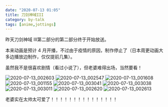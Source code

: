 ```yaml
---
date: "2020-07-13 01:05"
title: 刀剑神域III
category: by-talk
tags: [anime,jottings]
---
```

昨天刀剑神域 III第二部分的第二部分终于开始放送。

本来动画是预计 4 月开播，不过由于疫情的原因，制作停止了（日本周更动画大多边播放边制作，仅仅提前几集）。

虽然我不是很喜欢剧情（看过小说了），但老婆难得出场，当然要看！

<!-- more -->

![2020-07-13_002603](https://tva4.sinaimg.cn/large/005ZJ4a1ly1ggooajlc24j31hc0u0e81.jpg)
![2020-07-13_002547](https://tva4.sinaimg.cn/large/005ZJ4a1ly1ggooakui7zj31hc0u0npd.jpg)
![2020-07-13_001608](https://tvax1.sinaimg.cn/large/005ZJ4a1ly1ggooal5f0zj31300m1att.jpg)
![2020-07-13_001155](https://tvax1.sinaimg.cn/large/005ZJ4a1ly1ggooaljzurj31340m01kx.jpg)
![2020-07-13_003041](https://tvax4.sinaimg.cn/large/005ZJ4a1ly1ggooamaiuhj31hc0u0e82.jpg)
![2020-07-13_003038](https://tva4.sinaimg.cn/large/005ZJ4a1ly1ggooangerjj31hc0u0e82.jpg)
![2020-07-13_003011](https://tvax2.sinaimg.cn/large/005ZJ4a1ly1ggooaoatx4j31hc0u07wi.jpg)
![2020-07-13_002620](https://tvax4.sinaimg.cn/large/005ZJ4a1ly1ggooapc5ovj31hc0u0hdu.jpg)
![2020-07-13_002613](https://tva3.sinaimg.cn/large/005ZJ4a1ly1ggooaq7dxaj31hc0u0hdu.jpg)

老婆实在太帅太可爱了！！！！！！！！！！！！！！！